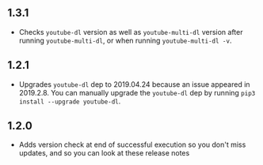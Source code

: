 ## 1.3.1
- Checks `youtube-dl` version as well as `youtube-multi-dl` version after running `youtube-multi-dl`, or when running `youtube-multi-dl -v`.


## 1.2.1
- Upgrades `youtube-dl` dep to 2019.04.24 because an issue appeared in 2019.2.8. You can manually upgrade the `youtube-dl` dep by running `pip3 install --upgrade youtube-dl`.


## 1.2.0
- Adds version check at end of successful execution so you don't miss updates, and so you can look at these release notes
